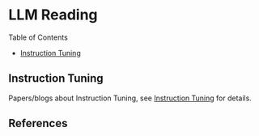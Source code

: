# LLM Reading

Table of Contents

- [Instruction Tuning](#instruction-tuning)

## Instruction Tuning

Papers/blogs about Instruction Tuning, see [Instruction Tuning](InstructionTuning.md) for details.

## References
